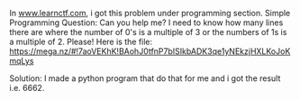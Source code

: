 In www.learnctf.com, i got this problem under programming section.
Simple Programming
Question:
Can you help me? I need to know how many lines there are where the number of 0's is a multiple of 3 or the numbers of 1s is a 
multiple of 2.
Please! Here is the file: https://mega.nz/#!7aoVEKhK!BAohJ0tfnP7bISIkbADK3qe1yNEkzjHXLKoJoKmqLys

Solution:
I made a python program that do that for me and i got the result i.e. 6662.

